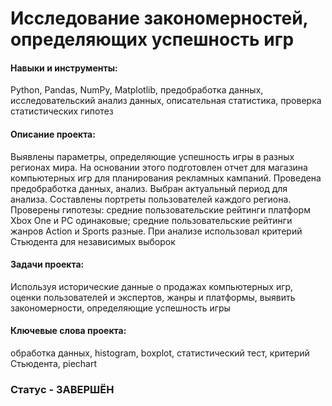 # Исследование закономерностей, определяющих успешность игр

#### Навыки и инструменты: 
Python, Pandas, NumPy, Matplotlib, предобработка данных, исследовательский анализ данных, описательная статистика, проверка статистических гипотез
#### Описание проекта:
Выявлены параметры, определяющие успешность игры в разных регионах мира. На
основании этого подготовлен отчет для магазина компьютерных игр для планирования
рекламных кампаний. Проведена предобработка данных, анализ. Выбран актуальный
период для анализа. Составлены портреты пользователей каждого региона. Проверены
гипотезы: средние пользовательские рейтинги платформ Xbox One и PC одинаковые;
средние пользовательские рейтинги жанров Action и Sports разные. При анализе использовал критерий Стьюдента для независимых выборок
#### Задачи проекта: 
Используя исторические данные о продажах компьютерных игр, оценки пользователей и экспертов, жанры и платформы, выявить закономерности, определяющие успешность игры
#### Ключевые слова проекта:
обработка данных, histogram, boxplot, статистический тест,
критерий Стьюдента, piechart


### Статус - ЗАВЕРШЁН

